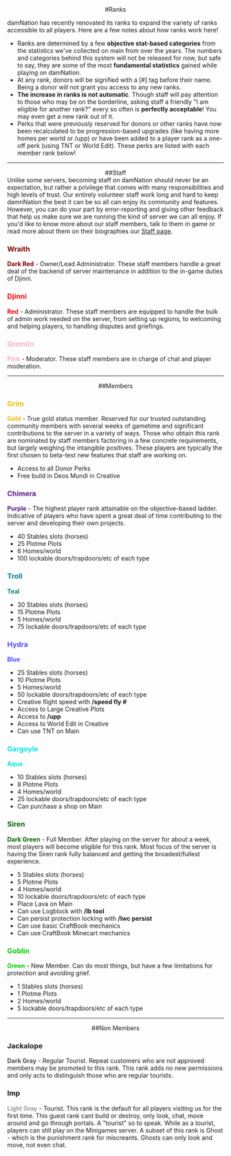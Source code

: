 ---
---

<div style="text-align: center;" markdown="1">
#Ranks
</div>

damNation has recently renovated its ranks to expand the variety of ranks accessible to all players. Here are a few notes about how ranks work here!

* Ranks are determined by a few **objective stat-based categories** from the statistics we've collected on main from over the years. The numbers and categories behind this system will not be released for now, but safe to say, they are some of the most **fundamental statistics** gained while playing on damNation.
* At any rank, donors will be signified with a [#] tag before their name. Being a donor will not grant you access to any new ranks.
* **The increase in ranks is not automatic**. Though staff will pay attention to those who may be on the borderline, asking staff a friendly "I am eligible for another rank?" every so often is **perfectly acceptable**! You may even get a new rank out of it.
* Perks that were previously reserved for donors or other ranks have now been recalculated to be progression-based upgrades (like having more homes per world or /upp) or have been added to a player rank as a one-off perk (using TNT or World Edit). These perks are listed with each member rank below!
___
<div style="text-align: center;" markdown="1">
##Staff
</div>
Unlike some servers, becoming staff on damNation should never be an expectation, but rather a privilege that comes with many responsibilities and high levels of trust. Our entirely volunteer staff work long and hard to keep damnNation the best it can be so all can enjoy its community and features. However, you can do your part by error-reporting and giving other feedback that help us make sure we are running the kind of server we can all enjoy. If you'd like to know more about our staff members, talk to them in game or read more about them on their biographies our <a href="{{site.baseurl}}/staff">Staff page</a>.

### <span style="color: #7f0000;">Wraith
<span style="color: #7f0000;">**Dark Red**</span> - Owner/Lead Administrator. These staff members handle a great deal of the backend of server maintenance in addition to the in-game duties of Djinni.

### <span style="color: red;">Djinni
<span style="color: red;">**Red**</span> - Administrator. These staff members are equipped to handle the bulk of admin work needed on the server, from setting up regions, to welcoming and helping players, to handling disputes and griefings.

### <span style="color: #f2afcc;">Gremlin
<span style="color: #f2afcc;">**Pink**</span> - Moderator. These staff members are in charge of chat and player moderation.

___

<div style="text-align: center;" markdown="1">
##Members
</div>


### <span style="color: #e5c100;">Grim
<span style="color: #e5c100;">**Gold**</span> - True gold status member. Reserved for our trusted outstanding community members with several weeks of gametime and significant contributions to the server in a variety of ways. Those who obtain this rank are nominated by staff members factoring in a few concrete requirements, but largely weighing the intangible positives. These players are typically the first chosen to beta-test new features that staff are working on.

* Access to all Donor Perks
* Free build in Deos Mundi in Creative

### <span style="color: #551a8b;">Chimera
<span style="color: #551a8b;">**Purple**</span> - The highest player rank attainable on the objective-based ladder. Indicative of players who have spent a great deal of time contributing to the server and developing their own projects.

* 40 Stables slots (horses)
* 25 Plotme Plots
* 6 Homes/world
* 100 lockable doors/trapdoors/etc of each type

### <span style="color: #008080;">Troll
<span style="color: #008080;">**Teal**</span>

* 30 Stables slots (horses)
* 15 Plotme Plots
* 5 Homes/world
* 75 lockable doors/trapdoors/etc of each type

### <span style="color: #4c4cff;">Hydra
<span style="color: #4c4cff;">**Blue**</span>

* 25 Stables slots (horses)
* 10 Plotme Plots
* 5 Homes/world
* 50 lockable doors/trapdoors/etc of each type
* Creative flight speed with **/speed fly #**
* Access to Large Creative Plots
* Access to **/upp**
* Access to World Edit in Creative
* Can use TNT on Main

### <span style="color: #00e5e5;">Gargoyle
<span style="color: #00e5e5;">**Aqua**</span>

* 10 Stables slots (horses)
* 8 Plotme Plots
* 4 Homes/world
* 25 lockable doors/trapdoors/etc of each type
* Can purchase a shop on Main

### <span style="color: #006400;">Siren
<span style="color: #006400;">**Dark Green**</span> - Full Member. After playing on the server for about a week, most players will become eligible for this rank. Most focus of the server is having the Siren rank fully balanced and getting the broadest/fullest experience.

* 5 Stables slots (horses)
* 5 Plotme Plots
* 4 Homes/world
* 10 lockable doors/trapdoors/etc of each type
* Place Lava on Main
* Can use Logblock with **/lb tool**
* Can persist protection locking with **/lwc persist**
* Can use basic CraftBook mechanics
* Can use CraftBook Minecart mechanics

### <span style="color: #00cd00;">Goblin
<span style="color: #00cd00;">**Green**</span> - New Member. Can do most things, but have a few limitations for protection and avoiding grief.

* 1 Stables slots (horses)
* 1 Plotme Plots
* 2 Homes/world
* 5 lockable doors/trapdoors/etc of each type

___

<div style="text-align: center;" markdown="1">
##Non Members
</div>

### Jackalope
<span style="color: #4c4c4c;">**Dark Gray**</span> - Regular Tourist. Repeat customers who are not approved members may be promoted to this rank. This rank adds no new permissions and only acts to distinguish those who are regular tourists. 

### Imp
<span style="color: #999999;">**Light Gray**</span> - Tourist. This rank is the default for all players visiting us for the first time. This guest rank cant build or destroy, only look, chat, move around and go through portals. A "tourist" so to speak. While as a tourist, players can still play on the Minigames server. A subset of this rank is Ghost - which is the punishment rank for miscreants. Ghosts can only look and move, not even chat.
